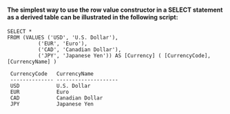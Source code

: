 #### The simplest way to use the row value constructor in a SELECT statement as a derived table can be illustrated in the following script:
    SELECT * 
    FROM (VALUES ('USD', 'U.S. Dollar'), 
              ('EUR', 'Euro'),
              ('CAD', 'Canadian Dollar'),
              ('JPY', 'Japanese Yen')) AS [Currency] ( [CurrencyCode], [CurrencyName] )
              
     CurrencyCode   CurrencyName
     -------------- --------------------
     USD            U.S. Dollar
     EUR            Euro
     CAD            Canadian Dollar
     JPY            Japanese Yen
